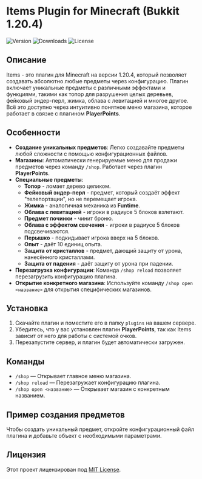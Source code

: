 # Items Plugin for Minecraft (Bukkit 1.20.4)

![Version](https://img.shields.io/badge/Version-1.20.4-blue)
![Downloads](https://img.shields.io/badge/Downloads-1000%2B-green)
![License](https://img.shields.io/badge/License-MIT-blue)

## Описание
Items - это плагин для Minecraft на версии 1.20.4, который позволяет создавать абсолютно любые предметы через конфигурацию. Плагин включает уникальные предметы с различными эффектами и функциями, такими как топор для разрушения целых деревьев, фейковый эндер-перл, жимка, облава с левитацией и многое другое. Всё это доступно через интуитивно понятное меню магазина, которое работает в связке с плагином **PlayerPoints**.

## Особенности
- **Создание уникальных предметов**: Легко создавайте предметы любой сложности с помощью конфигурационных файлов.
- **Магазины**: Автоматически генерируемые меню для продажи предметов через команду `/shop`. Работает через плагин **PlayerPoints**.
- **Специальные предметы**:
  - **Топор** - ломает дерево целиком.
  - **Фейковый эндер-перл** - предмет, который создаёт эффект "телепортации", но не перемещает игрока.
  - **Жимка** - аналогичная механика из **Funtime**.
  - **Облава с левитацией** - игроки в радиусе 5 блоков взлетают.
  - **Предмет починки** - чинит броню.
  - **Облава с эффектом свечения** - игроки в радиусе 5 блоков подсвечиваются.
  - **Перышко** - подкидывает игрока вверх на 5 блоков.
  - **Опыт** - даёт 10 единиц опыта.
  - **Защита от кристаллов** - предмет, дающий защиту от урона, нанесённого кристаллами.
  - **Защита от падения** - даёт защиту от урона при падении.
- **Перезагрузка конфигурации**: Команда `/shop reload` позволяет перезагрузить конфигурацию плагина.
- **Открытие конкретного магазина**: Используйте команду `/shop open <название>` для открытия специфических магазинов.

## Установка
1. Скачайте плагин и поместите его в папку `plugins` на вашем сервере.
2. Убедитесь, что у вас установлен плагин **PlayerPoints**, так как Items зависит от него для работы с системой очков.
3. Перезапустите сервер, и плагин будет автоматически загружен.

## Команды
- `/shop` — Открывает главное меню магазина.
- `/shop reload` — Перезагружает конфигурацию плагина.
- `/shop open <название>` — Открывает магазин с конкретным названием.

## Пример создания предметов
Чтобы создать уникальный предмет, откройте конфигурационный файл плагина и добавьте объект с необходимыми параметрами.

## Лицензия
Этот проект лицензирован под [MIT License](LICENSE).

